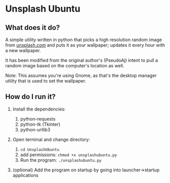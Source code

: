 # Unsplash Ubuntu

## What does it do?
A simple utility written in python that picks a high resolution random image from [unsplash.com](https://unsplash.com) and puts it as your wallpaper; updates it every hour with a new wallpaper.    

It has been modified from the original author's (PseudoAj) intent to pull a random image based on the computer's location as well.

Note: This assumes you're using Gnome, as that's the desktop manager utility that is used to set the wallpaper.

## How do I run it?
1. Install the dependencies:
    1. python-requests
    2. python-tk (Tkinter)
    3. python-urllib3

3. Open terminal and change directory:
    1. `cd UnsplashUbuntu`
    2. add permissions: `chmod +x unsplashubuntu.py`
    3. Run the program: `./unsplashubuntu.py`

4. (optional) Add the program on startup by going into launcher->startup applications
